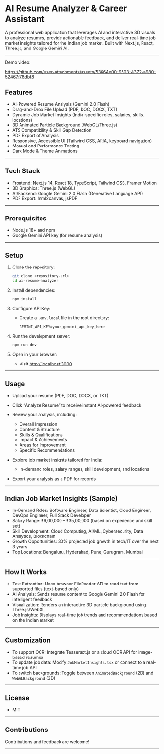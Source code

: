 

# AI Resume Analyzer & Career Assistant

A professional web application that leverages AI and interactive 3D visuals to analyze resumes, provide actionable feedback, and deliver real-time job market insights tailored for the Indian job market. Built with Next.js, React, Three.js, and Google Gemini AI.

---
Demo video: 


https://github.com/user-attachments/assets/53664e00-9503-4372-a980-52467f78dbf8



## Features

* AI-Powered Resume Analysis (Gemini 2.0 Flash)
* Drag-and-Drop File Upload (PDF, DOC, DOCX, TXT)
* Dynamic Job Market Insights (India-specific roles, salaries, skills, locations)
* 3D Animated Particle Background (WebGL/Three.js)
* ATS Compatibility & Skill Gap Detection
* PDF Export of Analysis
* Responsive, Accessible UI (Tailwind CSS, ARIA, keyboard navigation)
* Manual and Performance Testing
* Dark Mode & Theme Animations

---

## Tech Stack

* Frontend: Next.js 14, React 18, TypeScript, Tailwind CSS, Framer Motion
* 3D Graphics: Three.js (WebGL)
* AI/Backend: Google Gemini 2.0 Flash (Generative Language API)
* PDF Export: html2canvas, jsPDF

---

## Prerequisites

* Node.js 18+ and npm
* Google Gemini API key (for resume analysis)

---

## Setup

1. Clone the repository:

   ```bash
   git clone <repository-url>
   cd ai-resume-analyzer
   ```

2. Install dependencies:

   ```bash
   npm install
   ```

3. Configure API Key:

   * Create a `.env.local` file in the root directory:

     ```
     GEMINI_API_KEY=your_gemini_api_key_here
     ```

4. Run the development server:

   ```bash
   npm run dev
   ```

5. Open in your browser:

   * Visit [http://localhost:3000](http://localhost:3000)

---

## Usage

* Upload your resume (PDF, DOC, DOCX, or TXT)
* Click “Analyze Resume” to receive instant AI-powered feedback
* Review your analysis, including:

  * Overall Impression
  * Content & Structure
  * Skills & Qualifications
  * Impact & Achievements
  * Areas for Improvement
  * Specific Recommendations
* Explore job market insights tailored for India:

  * In-demand roles, salary ranges, skill development, and locations
* Export your analysis as a PDF for records

---

## Indian Job Market Insights (Sample)

* In-Demand Roles: Software Engineer, Data Scientist, Cloud Engineer, DevOps Engineer, Full Stack Developer
* Salary Range: ₹6,00,000 – ₹35,00,000 (based on experience and skill set)
* Skill Development: Cloud Computing, AI/ML, Cybersecurity, Data Analytics, Blockchain
* Growth Opportunities: 30% projected job growth in tech/IT over the next 3 years
* Top Locations: Bengaluru, Hyderabad, Pune, Gurugram, Mumbai

---

## How It Works

* Text Extraction: Uses browser FileReader API to read text from supported files (text-based only)
* AI Analysis: Sends resume content to Google Gemini 2.0 Flash for intelligent feedback
* Visualization: Renders an interactive 3D particle background using Three.js/WebGL
* Job Insights: Displays real-time job trends and recommendations based on the Indian market

---

## Customization

* To support OCR: Integrate Tesseract.js or a cloud OCR API for image-based resumes
* To update job data: Modify `JobMarketInsights.tsx` or connect to a real-time job API
* To switch backgrounds: Toggle between `AnimatedBackground` (2D) and `WebGLBackground` (3D)

---

## License

* MIT

---

## Contributions

Contributions and feedback are welcome!

---
